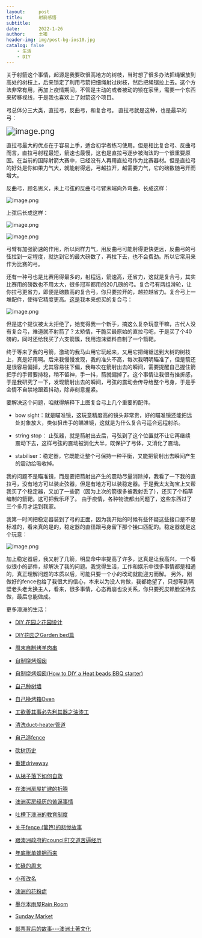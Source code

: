 ```yaml
---
layout:     post
title:      射箭感悟
subtitle:   
date:       2022-1-26
author:     土猪
header-img: img/post-bg-ios10.jpg
catalog: false
    - 生活
    - DIY
---
```






关于射箭这个事情，起源是我要砍很高地方的树枝，当时想了很多办法把绳锯放到高处的树枝上，后来锁定了利用弓箭把细绳射过树枝，然后把绳锯拉上去。这个方法非常有用，再加上疫情期间，不管是主动的或者被动的锁在家里，需要一个东西来转移视线，于是我也喜欢上了射箭这个项目。



弓总体分三大类，直拉弓，反曲弓，和复合弓。 直拉弓就是这种，也是最早的弓：

<img src="https://images.hive.blog/DQmWrfXWtzp4eHevaPWPYRBoKaa95JmEn3wXpWSxSEqcrM1/image.png" alt="image.png" style="zoom:150%;" />



直拉弓最大的优点在于容易上手，适合初学者练习使用。但是相比复合弓、反曲弓而言，直拉弓射程最短，箭速也最慢，这也是直拉弓逐步被淘汰的一个很重要原因。在当前的国际射箭大赛中，已经没有人再用直拉弓作为比赛器材。但是直拉弓的好处是你如果力气大，就能射得远，弓越拉开，越需要力气，它的磅数随弓开而增大。



反曲弓，顾名思义，未上弓弦的反曲弓弓臂末端向外弯曲，长成这样：

![image.png](https://images.hive.blog/DQmQPdsyA5G9nPWfaf6xLkLCWCD9nVYtPJax719UoZTQfa6/image.png)



上弦后长成这样：

![image.png](https://images.hive.blog/DQmNuq2DHH7KMb44GmFSYX8z5FWtxW5S4UYu8xVrtC9sBFS/image.png)

![image.png](https://images.hive.blog/DQmPAAJvpxdAAPx4AFZeSjJDTDbbRmd8PFmZc4cxQ5EbMKh/image.png)



弓臂有加强箭速的作用，所以同样力气，用反曲弓可能射得更快更远，反曲弓的弓弦拉到一定程度，就达到它的最大磅数了，再拉下去，也不会费劲。所以它常用来作为比赛的弓。



还有一种弓也是比赛用得最多的，射程远，箭速高，还省力，这就是复合弓，其实比赛用的磅数也不用太大，很多冠军都用的20几磅的弓。复合弓有两组滑轮，让你拉弓更省力，即便是磅数高的复合弓，你只要拉开的，越拉越省力。复合弓上一堆配件，使得它精度更高。[这是](https://www.apexhunting.com.au/p/apex-berserker-evolve-75-pro-series/MK-MK-CB75xx-PRO)我本来想买的复合弓：

![image.png](https://images.hive.blog/DQmSRrsvr7SciB5x8xSQVqPPdU4xevFWSBCyLKrphx4MdTx/image.png)



但是这个提议被太太拒绝了，她觉得我一个新手，搞这么复杂玩意干嘛，古代人没有复合弓，难道就不射箭了？太矫情，干脆买最原始的直拉弓吧，于是买了个40磅的，同时还给我买了六支箭簇，我用泡沫塑料自制了一个箭靶。 



终于等来了我的弓箭，激动的我马山用它玩起来，又用它把绳锯送到大树的树枝上，真是好用啊。后来我慢慢发现，我的准头不高，每次我明明瞄准了，但是箭还是很容易偏掉，尤其容易往下偏，我每次在箭射出去的瞬间，需要提醒自己握住箭把手的手臂要持稳，稍不留神，手一抖，箭就偏掉了。这个事情让我很有挫折感，于是我研究了一下，发现箭射出去的瞬间，弓弦的震动会传导给整个弓身，于是手会情不自禁地跟着抖动，除非刻意握紧。 



要解决这个问题，咱就得解释下上图复合弓上几个重要的配件。

- bow sight：就是瞄准镜，这玩意精度高的镜头非常贵，好的瞄准镜还能把远处对象放大，类似狙击手的瞄准镜，这就是为什么复合弓适合远程射杀。


- string stop： 止弦器，就是箭射出去后，弓弦到了这个位置就不让它再继续震动下去，这样弓弦的震动被消化大半，既保护了弓体，又消化了震动。

- stabiliser：稳定器，它既能让整个弓保持一种平衡，又能把箭射出去瞬间产生的震动给吸收掉。



我的问题不是瞄准镜，而是要把箭射出产生的震动尽量消除掉，我看了一下我的直拉弓，没有地方可以装止弦器，但是有地方可以装稳定器。于是我太太淘宝上又帮我买了个稳定器，又加了一些箭（因为上次的箭很多被我射丢了），还买了个稻草编制的箭靶。这可把我乐坏了。 由于疫情，各种物流都出问题了，这些东西过了三个多月才运到我家。 



我第一时间把稳定器装到了弓的正面，因为我开始的时候有些怀疑这些接口是不是标准的，看来真的是的，稳定器的直径跟弓身留下那个接口匹配的。稳定器就是这个玩意：

![image.png](https://images.hive.blog/DQmaEvwF2WMhiqzwmsWYQvViSkASAiHucU3J2JacSRRXJJy/image.png)







加上稳定器后，我又射了几箭，明显命中率提高了许多，这真是让我高兴，一个看似很小的部件，却解决了我的问题。我觉得生活，工作和娱乐中很多事情都是相通的，真正理解问题的本质以后，可能只要一个小的改动就能迎刃而解。 另外，刚做好的fence也给了我很大的信心，本来以为没人肯做，我都绝望了，只想等到隔壁老头老太换主人，看来，很多事情，心态再崩也没关系，你只要死皮赖脸坚持去做，最后总能做成。































更多澳洲的生活：

- [DIY 花园之花园设计](http://livinginau.life/2020/03/30/diy-garden-design/)

- [DIY花园之Garden bed篇](http://livinginau.life/2020/04/17/diy-garden-bed/)

- [周末自制烤羊肉串](http://livinginau.life/2014/03/03/%E5%91%A8%E6%9C%AB%E8%87%AA%E5%88%B6%E7%83%A4%E7%BE%8A%E8%82%89%E4%B8%B2/)

- [自制烧烤烟囱](http://livinginau.life/2014/02/20/%E8%87%AA%E5%88%B6%E7%83%A7%E7%83%A4%E7%83%9F%E5%9B%B1/)

- [自制烧烤烟囱(How to DIY a Heat beads BBQ starter)](https://steemit.com/life/@chenlocus/how-to-diy-a-heat-beads-bbq-starter)

- [自己种树墙](http://livinginau.life/2020/03/10/%E8%87%AA%E5%B7%B1%E7%A7%8D%E6%A0%91%E5%A2%99/)

- [自己换烤箱Oven](http://livinginau.life/2020/02/12/%E8%87%AA%E5%B7%B1%E6%8D%A2oven/)

- [工欲善其事必先利其器之油漆工](http://livinginau.life/2020/04/13/%E5%B7%A5%E6%AC%B2%E5%96%84%E5%85%B6%E4%BA%8B%E5%BF%85%E5%85%88%E5%88%A9%E5%85%B6%E5%99%A8%E4%B9%8B%E6%B2%B9%E6%BC%86%E5%B7%A5/)

- [清洗duct-heater管道](http://livinginau.life/2020/04/08/%E8%87%AA%E5%B7%B1%E5%8A%A8%E6%89%8B%E6%B8%85%E6%B4%97duct-heater%E7%AE%A1%E9%81%93/)

- [自己造fence](http://livinginau.life/2020/01/06/%E7%BB%88%E4%BA%8E%E9%80%A0%E5%A5%BD%E4%BA%86fence/)

- [砍树历史](http://livinginau.life/2019/12/29/%E7%A0%8D%E6%A0%91%E5%8E%86%E5%8F%B2/)

- [重建driveway](http://livinginau.life/2020/04/26/rebuild-driveway/)

- [从梯子落下如何自救](http://livinginau.life/2020/03/21/%E4%BB%8E%E6%A2%AF%E5%AD%90%E8%90%BD%E4%B8%8B%E5%A6%82%E4%BD%95%E8%87%AA%E6%95%91/)

- [在澳洲房屋扩建的折腾](http://livinginau.life/2019/12/19/%E5%9C%A8%E6%BE%B3%E6%B4%B2%E6%88%BF%E5%B1%8B%E6%89%A9%E5%BB%BA%E7%9A%84%E6%8A%98%E8%85%BE/)

- [澳洲买房经历的苦逼事情](http://livinginau.life/2019/12/18/%E6%BE%B3%E6%B4%B2%E4%B9%B0%E6%88%BF%E7%BB%8F%E5%8E%86%E7%9A%84%E8%8B%A6%E9%80%BC%E4%BA%8B%E6%83%85/)
  
- 
  [吐槽下澳洲的教育制度](http://livinginau.life/2019/12/13/%E5%90%90%E6%A7%BD%E6%BE%B3%E6%B4%B2%E6%95%99%E8%82%B2%E5%88%B6%E5%BA%A6/)

- [关于fence (篱笆)的悲惨故事](http://livinginau.life/2019/12/01/%E5%85%B3%E4%BA%8Efence%E7%9A%84%E6%82%B2%E6%83%A8%E6%95%85%E4%BA%8B/)

- [跟澳洲政府的council打交道苦逼经历](http://livinginau.life/2019/11/29/%E8%B7%9F%E6%BE%B3%E6%B4%B2%E6%94%BF%E5%BA%9C%E7%9A%84council%E6%89%93%E4%BA%A4%E9%81%93%E8%8B%A6%E9%80%BC%E7%BB%8F%E5%8E%86/)

- [年底账单蜂拥而来](http://livinginau.life/2019/11/29/%E8%B4%A6%E5%8D%95%E8%9C%82%E6%8B%A5%E8%80%8C%E6%9D%A5/)

- [忙碌的周末](http://livinginau.life/2019/11/12/%E5%BF%99%E7%A2%8C%E7%9A%84%E5%91%A8%E6%9C%AB/)

- [小孩改名](http://livinginau.life/2019/11/10/%E5%B0%8F%E5%AD%A9%E6%94%B9%E5%90%8D/)

- [澳洲的花粉症](http://livinginau.life/2018/08/10/%E6%BE%B3%E6%B4%B2%E7%9A%84%E8%8A%B1%E7%B2%89%E7%97%87/)

- [墨尔本雨屋Rain Room](http://livinginau.life/2020/01/13/rain-room/)

- [Sunday Market](http://livinginau.life/2020/01/12/Sunday-Market/)

- [邮票背后的故事---澳洲土著文化](http://livinginau.life/2018/07/10/%E9%82%AE%E7%A5%A8%E8%83%8C%E5%90%8E%E7%9A%84%E6%95%85%E4%BA%8B/)